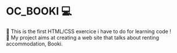 # OC_BOOKI :computer:
:school_satchel: This is the first HTML/CSS exercice i have to do for learning code !</br>
:dart: My project aims at creating a web site that talks about renting accommodation, Booki.
